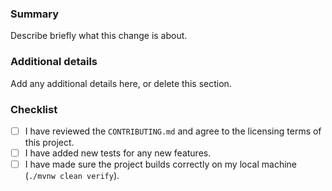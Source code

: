### Summary

Describe briefly what this change is about.

### Additional details

Add any additional details here, or delete this section.

### Checklist

- [ ] I have reviewed the `CONTRIBUTING.md` and agree to
  the licensing terms of this project.
- [ ] I have added new tests for any new features.
- [ ] I have made sure the project builds correctly on my local
  machine (`./mvnw clean verify`).

